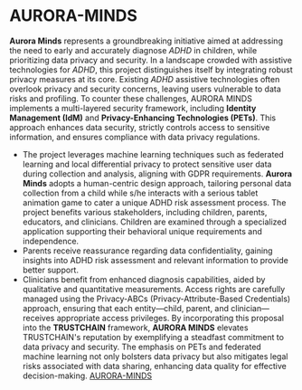 # AURORA-MINDS
**Aurora Minds** represents a groundbreaking initiative aimed at addressing the need to early and accurately diagnose _ADHD_ in children, while prioritizing data privacy and security. In a landscape crowded with assistive technologies for _ADHD_, this project distinguishes itself by integrating robust privacy measures at its core. Existing _ADHD_ assistive technologies often overlook privacy and security concerns, leaving users vulnerable to data risks and profiling. To counter these challenges, AURORA MINDS implements a multi-layered security framework, including **Identity Management (IdM)** and **Privacy-Enhancing Technologies (PETs)**. This approach enhances data security, strictly controls access to sensitive information, and ensures compliance with data privacy regulations.

- The project leverages machine learning techniques such as federated learning and local differential privacy to protect sensitive user data during collection and analysis, aligning with GDPR requirements. 
**Aurora Minds** adopts a human-centric design approach, tailoring personal data collection from a child while s/he interacts with a serious tablet animation game to cater a unique ADHD risk assessment process.
The project benefits various stakeholders, including children, parents, educators, and clinicians. Children are examined through a specialized application supporting their behavioral unique requirements and independence. 
- Parents receive reassurance regarding data confidentiality, gaining insights into ADHD risk assessment and relevant information to provide better support. 
- Clinicians benefit from enhanced diagnosis capabilities, aided by qualitative and quantitative measurements. Access rights are carefully managed using the Privacy-ABCs (Privacy-Attribute-Based Credentials) approach, ensuring that each entity—child, parent, and clinician—receives appropriate access privileges.
By incorporating this proposal into the **TRUSTCHAIN** framework, **AURORA MINDS** elevates TRUSTCHAIN's reputation by exemplifying a steadfast commitment to data privacy and security. The emphasis on PETs and federated machine learning not only bolsters data privacy but also mitigates legal risks associated with data sharing, enhancing data quality for effective decision-making.
  [AURORA-MINDS](https://github.com/NGI-TRUSTCHAIN/AURORA-MINDS/issues/1#issue-2118627000)
